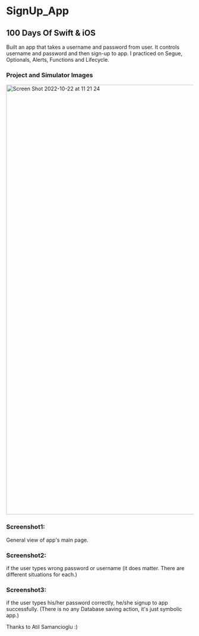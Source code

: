 # SignUp_App

## 100 Days Of Swift & iOS

Built an app that takes a username and password from user. It controls username and password and then sign-up to app.
I practiced on Segue, Optionals, Alerts, Functions and Lifecycle.

### Project and Simulator Images

<img width="1158" alt="Screen Shot 2022-10-22 at 11 21 24" src="https://user-images.githubusercontent.com/79938189/197328866-529bf634-ce56-4bdd-96e0-1054e939b60b.png">

### Screenshot1: 
General view of app's main page.

### Screenshot2: 
if the user types wrong password or username (it does matter. There are different situations for each.)

### Screenshot3:
if the user types his/her password correctly, he/she signup to app successfully. (There is no any Database saving action, it's just symbolic app.)


Thanks to Atil Samancioglu :)
